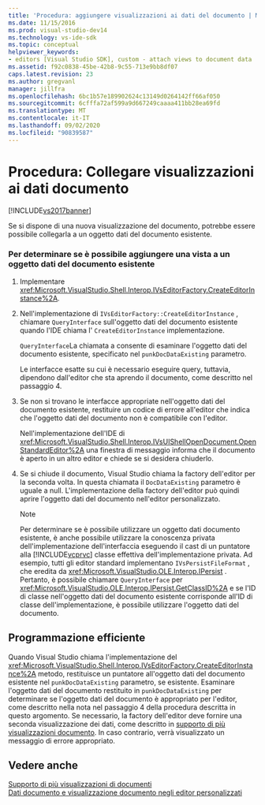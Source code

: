 ```yaml
---
title: 'Procedura: aggiungere visualizzazioni ai dati del documento | Microsoft Docs'
ms.date: 11/15/2016
ms.prod: visual-studio-dev14
ms.technology: vs-ide-sdk
ms.topic: conceptual
helpviewer_keywords:
- editors [Visual Studio SDK], custom - attach views to document data
ms.assetid: f92c0838-45be-42b8-9c55-713e9bb8df07
caps.latest.revision: 23
ms.author: gregvanl
manager: jillfra
ms.openlocfilehash: 6bc1b57e189902624c13149d0264142ff66af050
ms.sourcegitcommit: 6cfffa72af599a9d667249caaaa411bb28ea69fd
ms.translationtype: MT
ms.contentlocale: it-IT
ms.lasthandoff: 09/02/2020
ms.locfileid: "90839587"
---
```

# <a name="how-to-attach-views-to-document-data"></a>Procedura: Collegare visualizzazioni ai dati documento
[!INCLUDE[vs2017banner](../includes/vs2017banner.md)]

Se si dispone di una nuova visualizzazione del documento, potrebbe essere possibile collegarla a un oggetto dati del documento esistente.  
  
### <a name="to-determine-if-you-can-attach-a-view-to-an-existing-document-data-object"></a>Per determinare se è possibile aggiungere una vista a un oggetto dati del documento esistente  
  
1. Implementare <xref:Microsoft.VisualStudio.Shell.Interop.IVsEditorFactory.CreateEditorInstance%2A>.  
  
2. Nell'implementazione di `IVsEditorFactory::CreateEditorInstance` , chiamare `QueryInterface` sull'oggetto dati del documento esistente quando l'IDE chiama l' `CreateEditorInstance` implementazione.  
  
     `QueryInterface`La chiamata a consente di esaminare l'oggetto dati del documento esistente, specificato nel `punkDocDataExisting` parametro.  
  
     Le interfacce esatte su cui è necessario eseguire query, tuttavia, dipendono dall'editor che sta aprendo il documento, come descritto nel passaggio 4.  
  
3. Se non si trovano le interfacce appropriate nell'oggetto dati del documento esistente, restituire un codice di errore all'editor che indica che l'oggetto dati del documento non è compatibile con l'editor.  
  
     Nell'implementazione dell'IDE di <xref:Microsoft.VisualStudio.Shell.Interop.IVsUIShellOpenDocument.OpenStandardEditor%2A> una finestra di messaggio informa che il documento è aperto in un altro editor e chiede se si desidera chiuderlo.  
  
4. Se si chiude il documento, Visual Studio chiama la factory dell'editor per la seconda volta. In questa chiamata il `DocDataExisting` parametro è uguale a null. L'implementazione della factory dell'editor può quindi aprire l'oggetto dati del documento nell'editor personalizzato.  
  
    > [!NOTE]
    > Per determinare se è possibile utilizzare un oggetto dati documento esistente, è anche possibile utilizzare la conoscenza privata dell'implementazione dell'interfaccia eseguendo il cast di un puntatore alla [!INCLUDE[vcprvc](../includes/vcprvc-md.md)] classe effettiva dell'implementazione privata. Ad esempio, tutti gli editor standard implementano `IVsPersistFileFormat` , che eredita da <xref:Microsoft.VisualStudio.OLE.Interop.IPersist> . Pertanto, è possibile chiamare `QueryInterface` per <xref:Microsoft.VisualStudio.OLE.Interop.IPersist.GetClassID%2A> e se l'ID di classe nell'oggetto dati del documento esistente corrisponde all'ID di classe dell'implementazione, è possibile utilizzare l'oggetto dati del documento.  
  
## <a name="robust-programming"></a>Programmazione efficiente  
 Quando Visual Studio chiama l'implementazione del <xref:Microsoft.VisualStudio.Shell.Interop.IVsEditorFactory.CreateEditorInstance%2A> metodo, restituisce un puntatore all'oggetto dati del documento esistente nel `punkDocDataExisting` parametro, se esistente. Esaminare l'oggetto dati del documento restituito in `punkDocDataExisting` per determinare se l'oggetto dati del documento è appropriato per l'editor, come descritto nella nota nel passaggio 4 della procedura descritta in questo argomento. Se necessario, la factory dell'editor deve fornire una seconda visualizzazione dei dati, come descritto in [supporto di più visualizzazioni documento](../extensibility/supporting-multiple-document-views.md). In caso contrario, verrà visualizzato un messaggio di errore appropriato.  
  
## <a name="see-also"></a>Vedere anche  
 [Supporto di più visualizzazioni di documenti](../extensibility/supporting-multiple-document-views.md)   
 [Dati documento e visualizzazione documento negli editor personalizzati](../extensibility/document-data-and-document-view-in-custom-editors.md)
